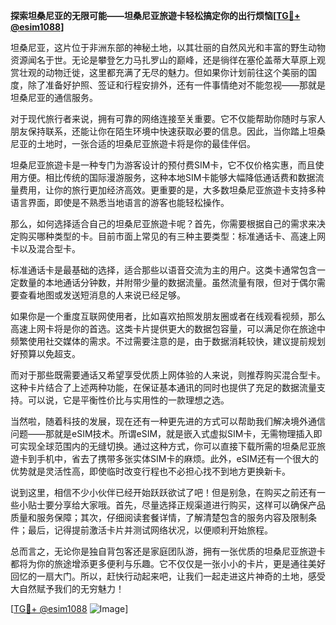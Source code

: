 **探索坦桑尼亚的无限可能——坦桑尼亚旅遊卡轻松搞定你的出行烦恼[[TG💪+ @esim1088](https://t.me/s/esim1088)]**

坦桑尼亚，这片位于非洲东部的神秘土地，以其壮丽的自然风光和丰富的野生动物资源闻名于世。无论是攀登乞力马扎罗山的巅峰，还是徜徉在塞伦盖蒂大草原上观赏壮观的动物迁徙，这里都充满了无尽的魅力。但如果你计划前往这个美丽的国度，除了准备好护照、签证和行程安排外，还有一件事情绝对不能忽视——那就是坦桑尼亚的通信服务。

对于现代旅行者来说，拥有可靠的网络连接至关重要。它不仅能帮助你随时与家人朋友保持联系，还能让你在陌生环境中快速获取必要的信息。因此，当你踏上坦桑尼亚的土地时，一张合适的坦桑尼亚旅遊卡将是你的最佳伴侣。

坦桑尼亚旅遊卡是一种专门为游客设计的预付费SIM卡，它不仅价格实惠，而且使用方便。相比传统的国际漫游服务，这种本地SIM卡能够大幅降低通话费和数据流量费用，让你的旅行更加经济高效。更重要的是，大多数坦桑尼亚旅遊卡支持多种语言界面，即使是不熟悉当地语言的游客也能轻松操作。

那么，如何选择适合自己的坦桑尼亚旅遊卡呢？首先，你需要根据自己的需求来决定购买哪种类型的卡。目前市面上常见的有三种主要类型：标准通话卡、高速上网卡以及混合型卡。

标准通话卡是最基础的选择，适合那些以语音交流为主的用户。这类卡通常包含一定数量的本地通话分钟数，并附带少量的数据流量。虽然流量有限，但对于偶尔需要查看地图或发送短消息的人来说已经足够。

如果你是一个重度互联网使用者，比如喜欢拍照发朋友圈或者在线观看视频，那么高速上网卡将是你的首选。这类卡片提供更大的数据包容量，可以满足你在旅途中频繁使用社交媒体的需求。不过需要注意的是，由于数据消耗较快，建议提前规划好预算以免超支。

而对于那些既需要通话又希望享受优质上网体验的人来说，则推荐购买混合型卡。这种卡片结合了上述两种功能，在保证基本通讯的同时也提供了充足的数据流量支持。可以说，它是平衡性价比与实用性的一款理想之选。

当然啦，随着科技的发展，现在还有一种更先进的方式可以帮助我们解决境外通信问题——那就是eSIM技术。所谓eSIM，就是嵌入式虚拟SIM卡，无需物理插入即可实现全球范围内的无缝切换。通过这种方式，你可以直接下载所需的坦桑尼亚旅遊卡到手机中，省去了携带多张实体SIM卡的麻烦。此外，eSIM还有一个很大的优势就是灵活性高，即使临时改变行程也不必担心找不到地方更换新卡。

说到这里，相信不少小伙伴已经开始跃跃欲试了吧！但是别急，在购买之前还有一些小贴士要分享给大家哦。首先，尽量选择正规渠道进行购买，这样可以确保产品质量和服务保障；其次，仔细阅读套餐详情，了解清楚包含的服务内容及限制条件；最后，记得提前激活卡片并测试网络状况，以便顺利开始旅程。

总而言之，无论你是独自背包客还是家庭团队游，拥有一张优质的坦桑尼亚旅遊卡都将为你的旅途增添更多便利与乐趣。它不仅仅是一张小小的卡片，更是通往美好回忆的一扇大门。所以，赶快行动起来吧，让我们一起走进这片神奇的土地，感受大自然赋予我们的无穷魅力！

[[TG💪+ @esim1088](https://t.me/s/esim1088) ![Image](https://i.postimg.cc/4NQfJmqS/Snipaste-2025-05-13-00-14-12.png)]